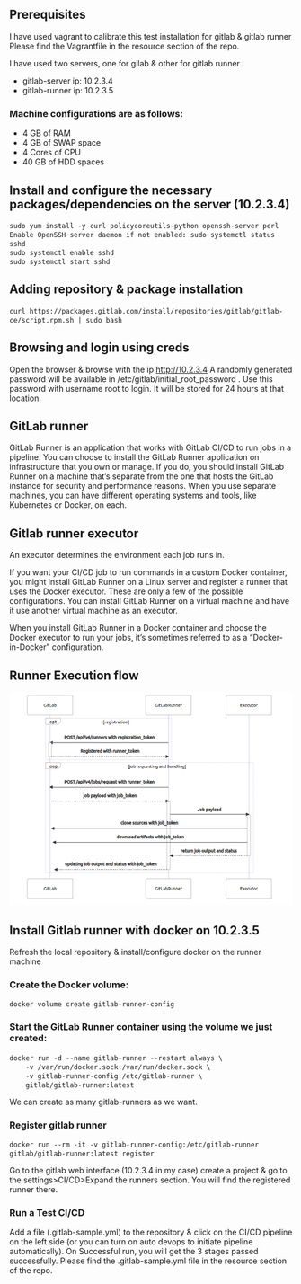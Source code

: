 ## Prerequisites
I have used vagrant to calibrate this test installation for gitlab & gitlab runner
Please find the Vagrantfile in the resource section of the repo.

I have used two servers, one for gilab & other for gitlab runner

* gitlab-server ip: 10.2.3.4
* gitlab-runner ip: 10.2.3.5

### Machine configurations are as follows:

* 4 GB of RAM
* 4 GB of SWAP space
* 4 Cores of CPU
* 40 GB of HDD spaces

## Install and configure the necessary packages/dependencies on the server (10.2.3.4)

```
sudo yum install -y curl policycoreutils-python openssh-server perl
Enable OpenSSH server daemon if not enabled: sudo systemctl status sshd
sudo systemctl enable sshd
sudo systemctl start sshd

```

## Adding repository & package installation 
```
curl https://packages.gitlab.com/install/repositories/gitlab/gitlab-ce/script.rpm.sh | sudo bash
```
## Browsing and login using creds
Open the browser & browse with the ip http://10.2.3.4
A randomly generated password will be available in /etc/gitlab/initial_root_password . Use this password with username root to login. It will be stored for 24 hours at that location.

## GitLab runner
GitLab Runner is an application that works with GitLab CI/CD to run jobs in a pipeline.
You can choose to install the GitLab Runner application on infrastructure that you own or manage. If you do, you should install GitLab Runner on a machine that’s separate from the one that hosts the GitLab instance for security and performance reasons. When you use separate machines, you can have different operating systems and tools, like Kubernetes or Docker, on each.

## Gitlab runner executor

An executor determines the environment each job runs in.

If you want your CI/CD job to run commands in a custom Docker container, you might install GitLab Runner on a Linux server and register a runner that uses the Docker executor.
These are only a few of the possible configurations. You can install GitLab Runner on a virtual machine and have it use another virtual machine as an executor.

When you install GitLab Runner in a Docker container and choose the Docker executor to run your jobs, it’s sometimes referred to as a “Docker-in-Docker” configuration.


## Runner Execution flow

![alt text](https://github.com/nazmulahasanbs23/gitlab_ci_cd/blob/main/gilab_with_runner.png)


## Install Gitlab runner with docker on 10.2.3.5

Refresh the local repository & install/configure docker on the runner machine

### Create the Docker volume:
```
docker volume create gitlab-runner-config
```
### Start the GitLab Runner container using the volume we just created:

```
docker run -d --name gitlab-runner --restart always \
    -v /var/run/docker.sock:/var/run/docker.sock \
    -v gitlab-runner-config:/etc/gitlab-runner \
    gitlab/gitlab-runner:latest
```

We can create as many gitlab-runners as we want.

### Register gitlab runner 
```
docker run --rm -it -v gitlab-runner-config:/etc/gitlab-runner gitlab/gitlab-runner:latest register
```
Go to the gitlab web interface (10.2.3.4 in my case) create a project & go to the settings>CI/CD>Expand the runners section. You will find the registered runner there.

### Run a Test CI/CD

Add a file (.gitlab-sample.yml) to the repository & click on the CI/CD pipeline on the left side (or you can turn on auto devops to initiate pipeline automatically). On Successful run, you will get the 3 stages passed successfully.
Please find the .gitlab-sample.yml file in the resource section of the repo.

